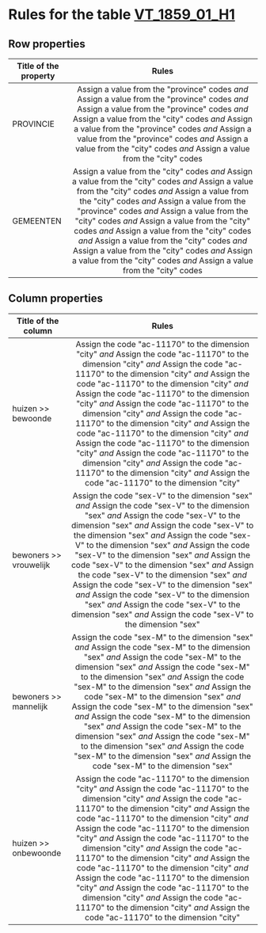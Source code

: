 # Rules for the table [VT_1859_01_H1](https://github.com/cgueret/DataDump/blob/master/xls-marked/VT_1859_01_H1_marked.xls?raw=true)
## Row properties
| Title of the property | Rules |
| --------------------- |:-----:|
| PROVINCIE | Assign a value from the "province" codes *and* Assign a value from the "province" codes *and* Assign a value from the "province" codes *and* Assign a value from the "city" codes *and* Assign a value from the "province" codes *and* Assign a value from the "province" codes *and* Assign a value from the "city" codes *and* Assign a value from the "city" codes |
| GEMEENTEN | Assign a value from the "city" codes *and* Assign a value from the "city" codes *and* Assign a value from the "city" codes *and* Assign a value from the "city" codes *and* Assign a value from the "province" codes *and* Assign a value from the "city" codes *and* Assign a value from the "city" codes *and* Assign a value from the "city" codes *and* Assign a value from the "city" codes *and* Assign a value from the "city" codes *and* Assign a value from the "city" codes *and* Assign a value from the "city" codes |
## Column properties
| Title of the column | Rules |
| --------------------- |:-----:|
| huizen >> bewoonde | Assign the code "ac-11170" to the dimension "city" *and* Assign the code "ac-11170" to the dimension "city" *and* Assign the code "ac-11170" to the dimension "city" *and* Assign the code "ac-11170" to the dimension "city" *and* Assign the code "ac-11170" to the dimension "city" *and* Assign the code "ac-11170" to the dimension "city" *and* Assign the code "ac-11170" to the dimension "city" *and* Assign the code "ac-11170" to the dimension "city" *and* Assign the code "ac-11170" to the dimension "city" *and* Assign the code "ac-11170" to the dimension "city" *and* Assign the code "ac-11170" to the dimension "city" *and* Assign the code "ac-11170" to the dimension "city" |
| bewoners >> vrouwelijk | Assign the code "sex-V" to the dimension "sex" *and* Assign the code "sex-V" to the dimension "sex" *and* Assign the code "sex-V" to the dimension "sex" *and* Assign the code "sex-V" to the dimension "sex" *and* Assign the code "sex-V" to the dimension "sex" *and* Assign the code "sex-V" to the dimension "sex" *and* Assign the code "sex-V" to the dimension "sex" *and* Assign the code "sex-V" to the dimension "sex" *and* Assign the code "sex-V" to the dimension "sex" *and* Assign the code "sex-V" to the dimension "sex" *and* Assign the code "sex-V" to the dimension "sex" *and* Assign the code "sex-V" to the dimension "sex" |
| bewoners >> mannelijk | Assign the code "sex-M" to the dimension "sex" *and* Assign the code "sex-M" to the dimension "sex" *and* Assign the code "sex-M" to the dimension "sex" *and* Assign the code "sex-M" to the dimension "sex" *and* Assign the code "sex-M" to the dimension "sex" *and* Assign the code "sex-M" to the dimension "sex" *and* Assign the code "sex-M" to the dimension "sex" *and* Assign the code "sex-M" to the dimension "sex" *and* Assign the code "sex-M" to the dimension "sex" *and* Assign the code "sex-M" to the dimension "sex" *and* Assign the code "sex-M" to the dimension "sex" *and* Assign the code "sex-M" to the dimension "sex" |
| huizen >> onbewoonde | Assign the code "ac-11170" to the dimension "city" *and* Assign the code "ac-11170" to the dimension "city" *and* Assign the code "ac-11170" to the dimension "city" *and* Assign the code "ac-11170" to the dimension "city" *and* Assign the code "ac-11170" to the dimension "city" *and* Assign the code "ac-11170" to the dimension "city" *and* Assign the code "ac-11170" to the dimension "city" *and* Assign the code "ac-11170" to the dimension "city" *and* Assign the code "ac-11170" to the dimension "city" *and* Assign the code "ac-11170" to the dimension "city" *and* Assign the code "ac-11170" to the dimension "city" *and* Assign the code "ac-11170" to the dimension "city" |
